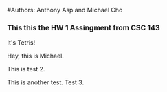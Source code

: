 #Authors: Anthony Asp and Michael Cho
### This this the HW 1 Assingment from CSC 143

It's Tetris!

Hey, this is Michael.

This is test 2.


This is another test. Test 3.